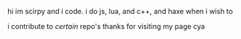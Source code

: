 hi im scirpy and i  code. 
i do js, lua, and c++, and haxe when i wish to

i contribute to *certain* repo's 
thanks for visiting my page
cya
